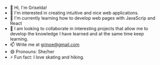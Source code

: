 - 👋 Hi, I'm Griselda!
- 👀 I'm interested in creating intuitive and nice web applications.
- 🌱 I'm currently learning how to develop web pages with JavaScrip and React 
- 💞️ I am looking to collaborate in interesting projects that allow me to develop the knowledge I have learned and at the same time keep learning.
- 📫 Write me at grinoe@gmail.com
- 😄 Pronouns: She/her
- ⚡ Fun fact: I love skating and hiking. 
